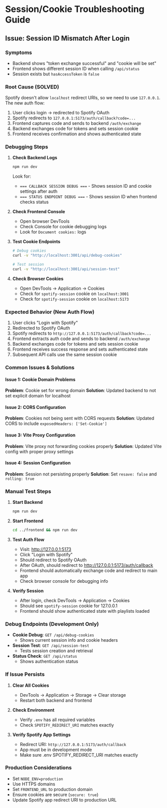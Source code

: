 # Session/Cookie Troubleshooting Guide

## Issue: Session ID Mismatch After Login

### Symptoms
- Backend shows "token exchange successful" and "cookie will be set"
- Frontend shows different session ID when calling `/api/status`
- Session exists but `hasAccessToken` is `false`

### Root Cause (SOLVED)
Spotify doesn't allow `localhost` redirect URIs, so we need to use `127.0.0.1`. The new auth flow:
1. User clicks login → redirected to Spotify OAuth
2. Spotify redirects to `127.0.0.1:5173/auth/callback?code=...`
3. Frontend captures code and sends to backend `/auth/exchange`
4. Backend exchanges code for tokens and sets session cookie
5. Frontend receives confirmation and shows authenticated state

### Debugging Steps

1. **Check Backend Logs**
   ```bash
   npm run dev
   ```
   Look for:
   - `=== CALLBACK SESSION DEBUG ===` - Shows session ID and cookie settings after auth
   - `=== STATUS ENDPOINT DEBUG ===` - Shows session ID when frontend checks status

2. **Check Frontend Console**
   - Open browser DevTools
   - Check Console for cookie debugging logs
   - Look for `Document cookies:` logs

3. **Test Cookie Endpoints**
   ```bash
   # Debug cookies
   curl -v "http://localhost:3001/api/debug-cookies"
   
   # Test session
   curl -v "http://localhost:3001/api/session-test"
   ```

4. **Check Browser Cookies**
   - Open DevTools → Application → Cookies
   - Check for `spotify-session` cookie on `localhost:3001`
   - Check for `spotify-session` cookie on `localhost:5173`

### Expected Behavior (New Auth Flow)
1. User clicks "Login with Spotify"
2. Redirected to Spotify OAuth
3. Spotify redirects to `http://127.0.0.1:5173/auth/callback?code=...`
4. Frontend extracts auth code and sends to backend `/auth/exchange`
5. Backend exchanges code for tokens and sets session cookie
6. Frontend receives success response and sets authenticated state
7. Subsequent API calls use the same session cookie

### Common Issues & Solutions

#### Issue 1: Cookie Domain Problems
**Problem**: Cookie set for wrong domain
**Solution**: Updated backend to not set explicit domain for localhost

#### Issue 2: CORS Configuration
**Problem**: Cookies not being sent with CORS requests
**Solution**: Updated CORS to include `exposedHeaders: ['Set-Cookie']`

#### Issue 3: Vite Proxy Configuration
**Problem**: Vite proxy not forwarding cookies properly
**Solution**: Updated Vite config with proper proxy settings

#### Issue 4: Session Configuration
**Problem**: Session not persisting properly
**Solution**: Set `resave: false` and `rolling: true`

### Manual Test Steps

1. **Start Backend**
   ```bash
   npm run dev
   ```

2. **Start Frontend**
   ```bash
   cd ../frontend && npm run dev
   ```

3. **Test Auth Flow**
   - Visit: http://127.0.0.1:5173
   - Click "Login with Spotify"
   - Should redirect to Spotify OAuth
   - After OAuth, should redirect to http://127.0.0.1:5173/auth/callback
   - Frontend should automatically exchange code and redirect to main app
   - Check browser console for debugging info

4. **Verify Session**
   - After login, check DevTools → Application → Cookies
   - Should see `spotify-session` cookie for 127.0.0.1
   - Frontend should show authenticated state with playlists loaded

### Debug Endpoints (Development Only)

- **Cookie Debug**: `GET /api/debug-cookies`
  - Shows current session info and cookie headers
- **Session Test**: `GET /api/session-test`  
  - Tests session creation and retrieval
- **Status Check**: `GET /api/status`
  - Shows authentication status

### If Issue Persists

1. **Clear All Cookies**
   - DevTools → Application → Storage → Clear storage
   - Restart both backend and frontend

2. **Check Environment**
   - Verify `.env` has all required variables
   - Check `SPOTIFY_REDIRECT_URI` matches exactly

3. **Verify Spotify App Settings**
   - Redirect URI: `http://127.0.0.1:5173/auth/callback`
   - App must be in development mode
   - Make sure .env SPOTIFY_REDIRECT_URI matches exactly

### Production Considerations

- Set `NODE_ENV=production`
- Use HTTPS domains
- Set `FRONTEND_URL` to production domain
- Ensure cookies are secure (`secure: true`)
- Update Spotify app redirect URI to production URL